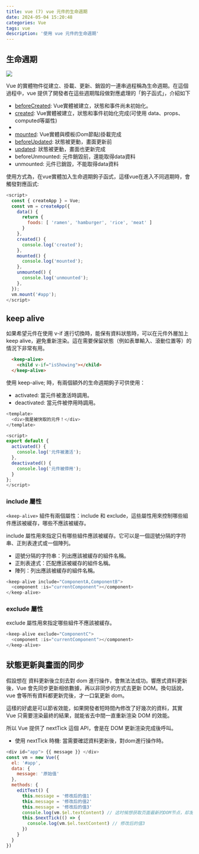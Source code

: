 ```yaml
---
title: vue (7) vue 元件的生命週期
date: 2024-05-04 15:20:48
categories: Vue
tags: vue
description: '使用 vue 元件的生命週期'
---
```


## 生命週期

![](https://miro.medium.com/v2/resize:fit:1400/format:webp/1*v0EMufIEqpt5XczaeS-psA.png)

Vue 的實體物件從建立、掛載、更新、銷毀的一連串過程稱為生命週期。在這個過程中，vue 提供了開發者在這些週期階段做對應處理的「鉤子函式」，介紹如下

- [beforeCreated](https://vuejs.org/api/options-lifecycle.html):
  Vue實體被建立，狀態和事件尚未初始化。
- [created](https://vuejs.org/api/options-lifecycle.html#created):
  Vue實體被建立，狀態和事件初始化完成(可使用 data、props、computed等屬性)
- [beforeMounted]:
  Vue實體尚未與模板(Dom節點)綁定，但模板已編譯完成
- [mounted](https://vuejs.org/api/options-lifecycle.html#mounted):
  Vue實體與模板(Dom節點)掛載完成
- [beforeUpdated](https://vuejs.org/api/options-lifecycle.html#beforeupdate):
  狀態被更動，畫面更新前
- [updated](https://vuejs.org/api/options-lifecycle.html#updated):
  狀態被更動，畫面也更新完成
- beforeUnmounted: 元件銷毀前，還能取得data資料
- unmounted: 元件已銷毀，不能取得data資料

使用方式為，在vue實體加入生命週期鉤子函式，這樣vue在進入不同週期時，會觸發對應函式:

``` js
<script>
  const { createApp } = Vue;
  const vm = createApp({
    data() {
      return {
        foods: [ 'ramen', 'hamburger', 'rice', 'meat' ]
      }
    },
    created() {
      console.log('created');
    },
    mounted() {
      console.log('mounted');
    },
    unmounted() {
      console.log('unmounted');
    },
  });
  vm.mount('#app');
</script>
```

## keep alive

如果希望元件在使用 v-if 進行切換時，能保有資料狀態時，可以在元件外層加上 keep alive，避免重新渲染。這在需要保留狀態（例如表單輸入、滾動位置等）的情況下非常有用。

``` html
  <keep-alive>
    <child v-if="isShowing"></child>
  </keep-alive>
```

使用 keep-alive; 時，有兩個額外的生命週期鉤子可供使用：
- activated: 當元件被激活時調用。
- deactivated: 當元件被停用時調用。

``` js
<template>
  <div>我是被快取的元件！</div>
</template>

<script>
export default {
  activated() {
    console.log('元件被激活');
  },
  deactivated() {
    console.log('元件被停用');
  }
};
</script>
```

### include 屬性

`<keep-alive>` 組件有兩個屬性：include 和 exclude，這些屬性用來控制哪些組件應該被緩存，哪些不應該被緩存。

include 屬性用來指定只有哪些組件應該被緩存。它可以是一個逗號分隔的字符串、正則表達式或一個陣列。

- 逗號分隔的字符串：列出應該被緩存的組件名稱。
- 正則表達式：匹配應該被緩存的組件名稱。
- 陣列：列出應該被緩存的組件名稱。

``` js
<keep-alive include="ComponentA,ComponentB">
  <component :is="currentComponent"></component>
</keep-alive>
```

### exclude 屬性

exclude 屬性用來指定哪些組件不應該被緩存。

``` js
<keep-alive exclude="ComponentC">
  <component :is="currentComponent"></component>
</keep-alive>
```


## 狀態更新與畫面的同步

假設想在 資料更新後立刻去對 dom 進行操作，會無法法成功。響應式資料更新後，Vue 會先同步更新相依數據，再以非同步的方式去更新 DOM。換句話說，vue 會等所有資料都更新完後，才一口氣更新 dom。

這樣的好處是可以節省效能，如果開發者短時間內修改了好幾次的資料，其實 Vue 只需要渲染最終的結果，就能省去中間一直重新渲染 DOM 的效能。

所以 Vue 提供了 nextTick 這個 API，會是在 DOM 更新渲染完成後呼叫。

- 使用 nextTick 時機: 當需要確認資料更新後，對dom進行操作時。

``` js
<div id="app"> {{ message }} </div>
const vm = new Vue({
  el: '#app',
  data: {
    message: '原始值'
  },
  methods: {
    editText() {
      this.message = '修改后的值1'
      this.message = '修改后的值2'
      this.message = '修改后的值3'
      console.log(vm.$el.textContent) // 这时候想获取页面最新的DOM节点，却发现获取到的是旧值
      this.$nextTick(() => {
        console.log(vm.$el.textContent) // 修改后的值3
      })
    }
  }
})
```